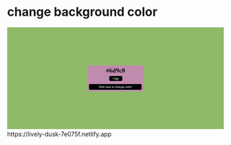 <h1> change background color </h1>
<a href="https://lively-dusk-7e075f.netlify.app"><img src="bccolorchange.png"></a>
https://lively-dusk-7e075f.netlify.app
